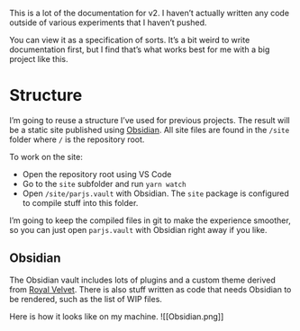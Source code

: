 This is a lot of the documentation for v2. I haven’t actually written any code outside of various experiments that I haven’t pushed. 

You can view it as a specification of sorts. It’s a bit weird to write documentation first, but I find that’s what works best for me with a big project like this.
# Structure
I’m going to reuse a structure I’ve used for previous projects. The result will be a static site published using [Obsidian](https://obsidian.md/). All site files are found in the `/site` folder where `/` is the repository root.

To work on the site:
- Open the repository root using VS Code
- Go to the `site` subfolder and run `yarn watch`
- Open `/site/parjs.vault` with Obsidian. The `site` package is configured to compile stuff into this folder.

I’m going to keep the compiled files in git to make the experience smoother, so you can just open `parjs.vault` with Obsidian right away if you like.

## Obsidian
The Obsidian vault includes lots of plugins and a custom theme derived from [Royal Velvet](https://github.com/caro401/royal-velvet). There is also stuff written as code that needs Obsidian to be rendered, such as the list of WIP files. 

Here is how it looks like on my machine.
![[Obsidian.png]]
